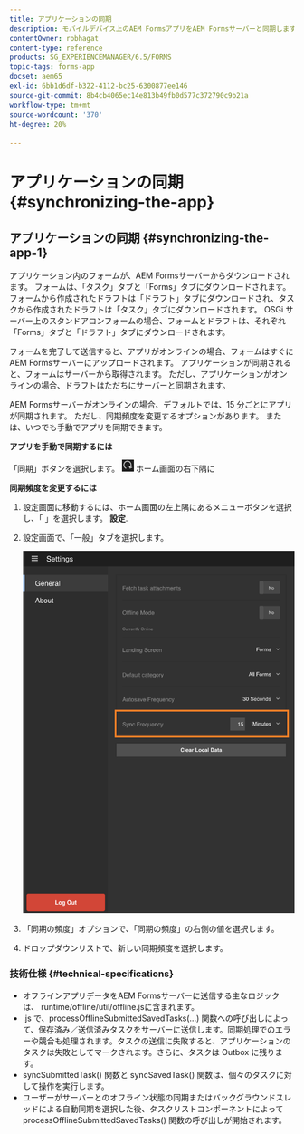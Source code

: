 ```yaml
---
title: アプリケーションの同期
description: モバイルデバイス上のAEM FormsアプリをAEM Formsサーバーと同期します。
contentOwner: robhagat
content-type: reference
products: SG_EXPERIENCEMANAGER/6.5/FORMS
topic-tags: forms-app
docset: aem65
exl-id: 6bb1d6df-b322-4112-bc25-6300877ee146
source-git-commit: 8b4cb4065ec14e813b49fb0d577c372790c9b21a
workflow-type: tm+mt
source-wordcount: '370'
ht-degree: 20%

---
```


# アプリケーションの同期{#synchronizing-the-app}

## アプリケーションの同期 {#synchronizing-the-app-1}

アプリケーション内のフォームが、AEM Formsサーバーからダウンロードされます。 フォームは、「タスク」タブと「Forms」タブにダウンロードされます。 フォームから作成されたドラフトは「ドラフト」タブにダウンロードされ、タスクから作成されたドラフトは「タスク」タブにダウンロードされます。 OSGi サーバー上のスタンドアロンフォームの場合、フォームとドラフトは、それぞれ「Forms」タブと「ドラフト」タブにダウンロードされます。

フォームを完了して送信すると、アプリがオンラインの場合、フォームはすぐにAEM Formsサーバーにアップロードされます。 アプリケーションが同期されると、フォームはサーバーから取得されます。 ただし、アプリケーションがオンラインの場合、ドラフトはただちにサーバーと同期されます。

AEM Formsサーバーがオンラインの場合、デフォルトでは、15 分ごとにアプリが同期されます。 ただし、同期頻度を変更するオプションがあります。 または、いつでも手動でアプリを同期できます。

**アプリを手動で同期するには**

「同期」ボタンを選択します。 ![sync-app](assets/sync-app.png) ホーム画面の右下隅に

**同期頻度を変更するには**

1. 設定画面に移動するには、ホーム画面の左上隅にあるメニューボタンを選択し、「 」を選択します。 **設定**.
1. 設定画面で、「一般」タブを選択します。

   ![一般設定ウィンドウの「同期の頻度」設定](assets/gen-settings-2.png)

1. 「同期の頻度」オプションで、「同期の頻度」の右側の値を選択します。
1. ドロップダウンリストで、新しい同期頻度を選択します。

### 技術仕様 {#technical-specifications}

* オフラインアプリデータをAEM Formsサーバーに送信する主なロジックは、 runtime/offline/util/offline.jsに含まれます。
* .js で、processOfflineSubmittedSavedTasks(...) 関数への呼び出しによって、保存済み／送信済みタスクをサーバーに送信します。同期処理でのエラーや競合も処理されます。タスクの送信に失敗すると、アプリケーションのタスクは失敗としてマークされます。さらに、タスクは Outbox に残ります。
* syncSubmittedTask() 関数と syncSavedTask() 関数は、個々のタスクに対して操作を実行します。
* ユーザーがサーバーとのオフライン状態の同期またはバックグラウンドスレッドによる自動同期を選択した後、タスクリストコンポーネントによって processOfflineSubmittedSavedTasks() 関数の呼び出しが開始されます。
